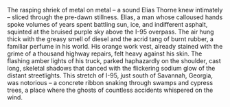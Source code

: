 The rasping shriek of metal on metal – a sound Elias Thorne knew intimately – sliced through the pre-dawn stillness.  Elias, a man whose calloused hands spoke volumes of years spent battling sun, ice, and indifferent asphalt, squinted at the bruised purple sky above the I-95 overpass.  The air hung thick with the greasy smell of diesel and the acrid tang of burnt rubber, a familiar perfume in his world.  His orange work vest, already stained with the grime of a thousand highway repairs, felt heavy against his skin.  The flashing amber lights of his truck, parked haphazardly on the shoulder, cast long, skeletal shadows that danced with the flickering sodium glow of the distant streetlights.  This stretch of I-95, just south of Savannah, Georgia, was notorious – a concrete ribbon snaking through swamps and cypress trees, a place where the ghosts of countless accidents whispered on the wind.

